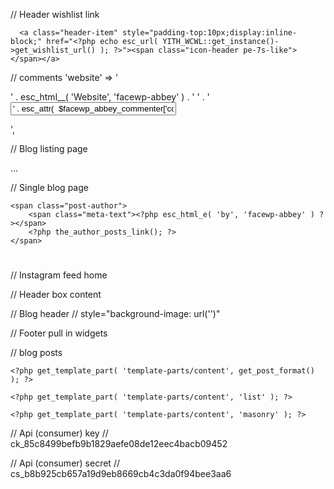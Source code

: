 // Header wishlist link
<?php if ( class_exists( 'YITH_WCWL' ) ) : ?>
      <a class="header-item" style="padding-top:10px;display:inline-block;" href="<?php echo esc_url( YITH_WCWL::get_instance()->get_wishlist_url() ); ?>"><span class="icon-header pe-7s-like"></span></a>
<?php endif; ?>

// comments
'website'  => '<p class="col-md-4 comment-form-website"><label for="website">' . esc_html__( 'Website', 'facewp-abbey' ) . '</label> ' .
            '<input id="website" name="website" type="text" value="' . esc_attr(  $facewp_abbey_commenter['comment_author_url'] ) . '" size="30"/></p>',

// Blog listing page
<p><?php echo substr(wp_strip_all_tags( get_the_content() ),0,100); ?>...</p>


// Single blog page
<!-- <?php if ( ! is_single() ) : ?>
    <a href="<?php echo get_permalink(); ?>" class="post-img">
<?php endif; ?>
<picture class="<?php if ( is_single() ) echo 'post-img'; ?>">
    <?php if ( is_single() ) : ?>
        <?php the_post_thumbnail( 'facewp-abbey-full-thumb' ); ?>
    <?php else : ?>
        <?php the_post_thumbnail( 'full-thumb' ); ?>
    <?php endif; ?>
</picture>
<?php if ( ! is_single() ) : ?>
    </a>
<?php endif; ?> -->


<?php facewp_abbey_post_pagination(); ?>


<?php if ( ! $facewp_abbey_hide_author ) { ?>
    <span class="post-author">
        <span class="meta-text"><?php esc_html_e( 'by', 'facewp-abbey' ) ?></span>
        <?php the_author_posts_link(); ?>
    </span>
<?php } ?>

<?php facewp_abbey_entry_author(); ?>

<div class="archive-box" style="background-image: url('<?php echo esc_url( $facewp_abbey_big_title_img ); ?>')">
    <div class="container">
        <div class="row">
            <div class="col-xs-12">
                <h1 class="page-title"><?php echo '' . Kirki::get_option( 'facewp', 'post_single_title' ); ?></h1>
                <h1 class="page-title"><?php the_title();?></h1>
            </div>
        </div>
    </div>
</div>

// Instagram feed home
      <?php dynamic_sidebar('Home Page Instagram Feed');?>

// Header box content
<div class="container main-content <?php echo esc_attr( facewp_abbey_get_page_layout() ); ?>">

// Blog header
// style="background-image: url('<?php echo esc_url( $facewp_abbey_big_title_img ); ?>')"
<!-- <div class="container">
    <div class="row">
        <div class="col-xs-12">
            <h1 class="page-title"><?php echo '' . Kirki::get_option( 'facewp', 'post_single_title' ); ?></h1>
        </div>
    </div>
</div> -->

// Footer pull in widgets
<?php require_once( get_template_directory() . '/footer/' . Kirki::get_option( 'facewp', 'footer_type' ) . '.php' ); ?>

// blog posts
<?php if ( $facewp_abbey_post_layout == 'full' ) : ?>

    <?php get_template_part( 'template-parts/content', get_post_format() ); ?>

<?php elseif ( $facewp_abbey_post_layout == 'list' ) : ?>

    <?php get_template_part( 'template-parts/content', 'list' ); ?>

<?php elseif ( $facewp_abbey_post_layout == 'masonry' ) : ?>

    <?php get_template_part( 'template-parts/content', 'masonry' ); ?>

<?php endif; ?>

// Api (consumer) key
// ck_85c8499befb9b1829aefe08de12eec4bacb09452

// Api (consumer) secret
// cs_b8b925cb657a19d9eb8669cb4c3da0f94bee3aa6
